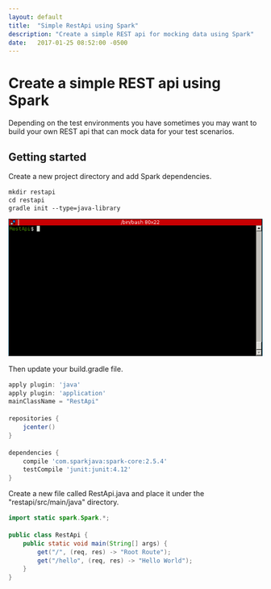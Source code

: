 ```yaml
---
layout: default
title:  "Simple RestApi using Spark"
description: "Create a simple REST api for mocking data using Spark"
date:   2017-01-25 08:52:00 -0500
---
```

# Create a simple REST api using Spark

Depending on the test environments you have sometimes you may want to build your
own REST api that can mock data for your test scenarios.

## Getting started

Create a new project directory and add Spark dependencies.

```text
mkdir restapi
cd restapi
gradle init --type=java-library
```

![gradle init](/lib/images/java/gradleInit.gif)

Then update your build.gradle file.

```groovy
apply plugin: 'java'
apply plugin: 'application'
mainClassName = "RestApi"

repositories {
    jcenter()
}

dependencies {
    compile 'com.sparkjava:spark-core:2.5.4'
    testCompile 'junit:junit:4.12'
}
```

Create a new file called RestApi.java and place it under the
"restapi/src/main/java" directory.

```java
import static spark.Spark.*;

public class RestApi {
    public static void main(String[] args) {
        get("/", (req, res) -> "Root Route");
        get("/hello", (req, res) -> "Hello World");
    }
}
```
